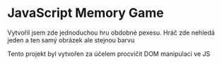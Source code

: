 # JavaScript Memory Game
<p>Vytvořil jsem zde jednoduchou hru obdobné pexesu. Hráč zde nehledá jeden a ten samý obrázek ale stejnou barvu</p>
<p>Tento projekt byl vytvořen za účelem procvičit DOM manipulaci ve JS</p>